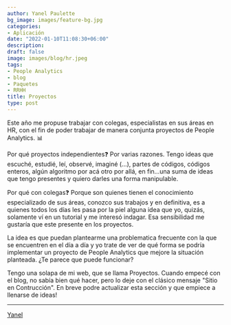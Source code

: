 ```yaml
---
author: Yanel Paulette
bg_image: images/feature-bg.jpg
categories:
- Aplicación
date: "2022-01-10T11:08:30+06:00"
description: 
draft: false
image: images/blog/hr.jpeg 
tags:
- People Analytics
- blog
- Paquetes
- RRHH
title: Proyectos 
type: post
---
```


Este año me propuse trabajar con colegas, especialistas en sus áreas  en HR, con el fin de poder  trabajar de manera conjunta proyectos de People Analytics. 📊

Por qué proyectos independientes❓ Por varias razones. Tengo ideas que escuché, estudié, leí, observé, imaginé (...), partes de códigos, códigos enteros, algún algoritmo por acá otro por allá, en fin...una suma de ideas que tengo presentes  y quiero darles una forma manipulable. 

Por qué con colegas❓ Porque son quienes tienen el conocimiento especializado de sus áreas, conozco sus trabajos y en definitiva, es a  quienes  todos los días les pasa por la piel   alguna idea que yo, quizás, solamente  ví en un tutorial y me interesó indagar.  Esa sensibilidad me gustaría que este presente en los proyectos. 

La idea es  que puedan plantearme una problematica frecuente con la que se encuentren en el día a día y yo trate de ver de qué forma se podría implementar un proyecto de People Analytics que mejore la situación planteada. 
¿Te parece que puede funcionar? 


Tengo una solapa de mi web, que se llama Proyectos. Cuando empecé con el blog, no sabía bien qué hacer, pero lo deje con el clásico mensaje "Sitio en Contrucción". En breve podre actualizar esta sección  y que empiece a llenarse de ideas! 


---------- 

[Yanel](https://yanelpaulette.netlify.app/)